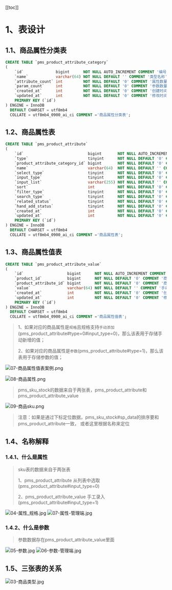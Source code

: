 
[[toc]]

# 1、表设计
## 1.1、商品属性分类表
```sql
CREATE TABLE `pms_product_attribute_category`
(
    `id`              bigint      NOT NULL AUTO_INCREMENT COMMENT '编号',
    `name`            varchar(64) NOT NULL DEFAULT '' COMMENT '类型名称',
    `attribute_count` int         NOT NULL DEFAULT '0' COMMENT '属性数量',
    `param_count`     int         NOT NULL DEFAULT '0' COMMENT '参数数量',
    `created_at`      int         NOT NULL DEFAULT '0' COMMENT '创建时间',
    `updated_at`      int         NOT NULL DEFAULT '0' COMMENT '修改时间',
    PRIMARY KEY (`id`)
) ENGINE = InnoDB
  DEFAULT CHARSET = utf8mb4
  COLLATE = utf8mb4_0900_ai_ci COMMENT ='商品属性分类表';
```

## 1.2、商品属性表
```sql
CREATE TABLE `pms_product_attribute`
(
    `id`                            bigint       NOT NULL AUTO_INCREMENT COMMENT '编号',
    `type`                          tinyint      NOT NULL DEFAULT '0' COMMENT '属性的类型；0->规格；1->参数',
    `product_attribute_category_id` bigint       NOT NULL DEFAULT '0' COMMENT '产品属性分类表ID',
    `name`                          varchar(64)  NOT NULL DEFAULT '' COMMENT '属性名称',
    `select_type`                   tinyint      NOT NULL DEFAULT '0' COMMENT '属性选择类型：0->唯一；1->单选；2->多选',
    `input_type`                    tinyint      NOT NULL DEFAULT '0' COMMENT '属性录入方式：0->手工录入；1->从列表中选取',
    `input_list`                    varchar(255) NOT NULL DEFAULT '' COMMENT '可选值列表，以逗号隔开',
    `sort`                          int          NOT NULL DEFAULT '0' COMMENT '排序字段',
    `filter_type`                   tinyint      NOT NULL DEFAULT '0' COMMENT '分类筛选样式：1->普通；1->颜色',
    `search_type`                   tinyint      NOT NULL DEFAULT '0' COMMENT '检索类型；0->不需要进行检索；1->关键字检索；2->范围检索',
    `related_status`                tinyint      NOT NULL DEFAULT '0' COMMENT '相同属性产品是否关联；0->不关联；1->关联',
    `hand_add_status`               tinyint      NOT NULL DEFAULT '0' COMMENT '是否支持手动新增；0->不支持；1->支持',
    `created_at`                    int          NOT NULL DEFAULT '0' COMMENT '创建时间',
    `updated_at`                    int          NOT NULL DEFAULT '0' COMMENT '修改时间',
    PRIMARY KEY (`id`)
) ENGINE = InnoDB
  DEFAULT CHARSET = utf8mb4
  COLLATE = utf8mb4_0900_ai_ci COMMENT ='商品属性表';
```

## 1.3、商品属性值表
```sql
CREATE TABLE `pms_product_attribute_value`
(
    `id`                   bigint      NOT NULL AUTO_INCREMENT COMMENT '主键ID',
    `product_id`           bigint      NOT NULL DEFAULT '0' COMMENT '商品ID',
    `product_attribute_id` bigint      NOT NULL DEFAULT '0' COMMENT '商品属性ID',
    `value`                varchar(64) NOT NULL DEFAULT '' COMMENT '手动添加规格或参数的值，参数单值，规格有多个时以逗号隔开',
    `created_at`           int         NOT NULL DEFAULT '0' COMMENT '创建时间',
    `updated_at`           int         NOT NULL DEFAULT '0' COMMENT '修改时间',
    PRIMARY KEY (`id`)
) ENGINE = InnoDB
  DEFAULT CHARSET = utf8mb4
  COLLATE = utf8mb4_0900_ai_ci COMMENT ='商品属性值表';
```

> 1、如果对应的商品属性是`规格`且规格支持`手动添加`(pms_product_attribute#type=0#input_type=0)，那么该表用于存储手动新增的值；
>
> 2、如果对应的商品属性是`参数`(pms_product_attribute#type=1)，那么该表用于存储参数的值；

![07-商品属性值表案例.png](./images/07-商品属性值表案例.png)

![08-商品属性.png](./images/08-商品属性.png)


> pms_sku_stock的数据来自于两张表，pms_product_attribute和pms_product_attribute_value
> 

![09-商品sku.png](./images/09-商品sku.png)

> 注意：如果是通过下标定位数据，pms_sku_stock#sp_data的排序要和pms_product_attribute一致，
> 或者这里根据名称来定位

## 1.4、名称解释
### 1.4.1、什么是属性
> sku表的数据来自于两张表
> 
> 1、pms_product_attribute 从列表中选取(pms_product_attribute#input_type=0)
> 
> 2、pms_product_attribute_value 手工录入(pms_product_attribute#input_type=1)

![04-属性_规格.jpg](./images/04-属性_规格.jpg)
![07-属性-管理端.jpg](./images/07-属性-管理端.jpg)


### 1.4.2、什么是参数
> 参数数据存在pms_product_attribute_value里面

![05-参数.jpg](./images/05-参数.jpg)
![06-参数-管理端.jpg](./images/06-参数-管理端.jpg)


## 1.5、三张表的关系
![03-商品类型.jpg](./images/03-商品类型.jpg)





